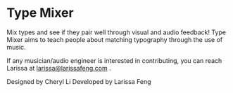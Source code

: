 Type Mixer
==========

Mix types and see if they pair well through visual and audio feedback!
Type Mixer aims to teach people about matching typography through the use of music. 

If any musician/audio engineer is interested in contributing, you can reach Larissa at larissa@larissafeng.com .

Designed by Cheryl Li
Developed by Larissa Feng

